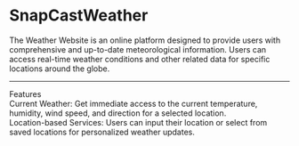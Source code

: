 # SnapCastWeather
The Weather Website is an online platform designed to provide users with comprehensive and up-to-date meteorological information. Users can access real-time weather conditions and other related data for specific locations around the globe.<br> <hr>
Features<br>
Current Weather: Get immediate access to the current temperature, humidity, wind speed, and direction for a selected location.<br>
Location-based Services: Users can input their location or select from saved locations for personalized weather updates.
